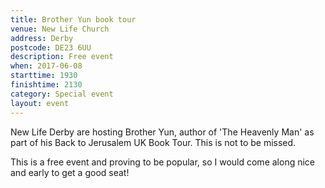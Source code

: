 ```yaml
---
title: Brother Yun book tour
venue: New Life Church
address: Derby
postcode: DE23 6UU
description: Free event
when: 2017-06-08
starttime: 1930
finishtime: 2130
category: Special event
layout: event
---
```

New Life Derby are hosting Brother Yun, author of 'The Heavenly Man' as part of his Back to Jerusalem UK Book Tour. This is not to be missed.

This is a free event and proving to be popular, so I would come along nice and early to get a good seat!
